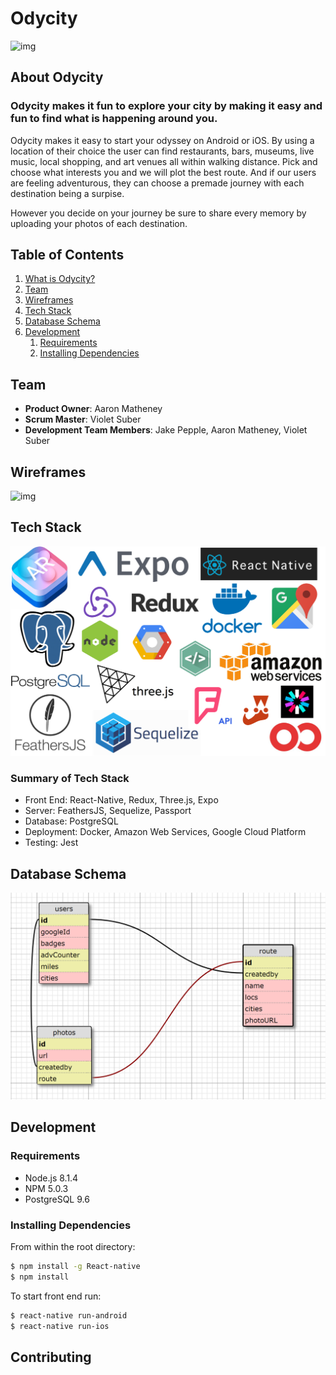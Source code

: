 # Odycity

![img](https://storage.googleapis.com/cloudplatformtest-183623/myImage-1509136739713.jpg)

## About Odycity

### Odycity makes it fun to explore your city by making it easy and fun to find what is happening around you.

Odycity makes it easy to start your odyssey on Android or iOS. By using a location of their choice the user can find restaurants,
bars, museums, live music, local shopping, and art venues all within walking distance. 
Pick and choose what interests you and we will plot the best route. And if our users are feeling adventurous, they can choose a premade journey with each destination being a surpise.

However you decide on your journey be sure to share every memory by uploading your photos of each destination.

## Table of Contents

1. [What is Odycity?](#about-odycity)
1. [Team](#team)
1. [Wireframes](#wireframes)
1. [Tech Stack](#tech-stack)
1. [Database Schema](#database-schema)
1. [Development](#development)
    1. [Requirements](#requirements)
    1. [Installing Dependencies](#installing-dependencies)

## Team 
  - __Product Owner__: Aaron Matheney
  - __Scrum Master__: Violet Suber
  - __Development Team Members__: Jake Pepple, Aaron Matheney, Violet Suber

## Wireframes 
![img](https://storage.googleapis.com/cloudplatformtest-183623/myImage-1509138971481.jpg)

## Tech Stack 
![alt text](readme_images/stack.png)
### Summary of Tech Stack
* Front End: React-Native, Redux, Three.js, Expo
* Server: FeathersJS, Sequelize, Passport
* Database: PostgreSQL
* Deployment: Docker, Amazon Web Services, Google Cloud Platform
* Testing: Jest

## Database Schema 

![alt text](readme_images/schemas.png)


## Development

### Requirements
- Node.js 8.1.4
- NPM 5.0.3
- PostgreSQL 9.6

### Installing Dependencies

From within the root directory:
```bash
$ npm install -g React-native
$ npm install
```
To start front end run:
```bash
$ react-native run-android
$ react-native run-ios
```
## Contributing 
